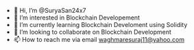 - 👋 Hi, I’m @SuryaSan24x7
- 👀 I’m interested in Blockchain Developement
- 🌱 I’m currently learning Blockchain Develoment using Solidity
- 💞️ I’m looking to collaborate on Blockchain Development
- 📫 How to reach me via email waghmaresuraj11@yahoo.com

<!---
SuryaSan24x7/SuryaSan24x7 is a ✨ special ✨ repository because its `README.md` (this file) appears on your GitHub profile.
You can click the Preview link to take a look at your changes.
--->

